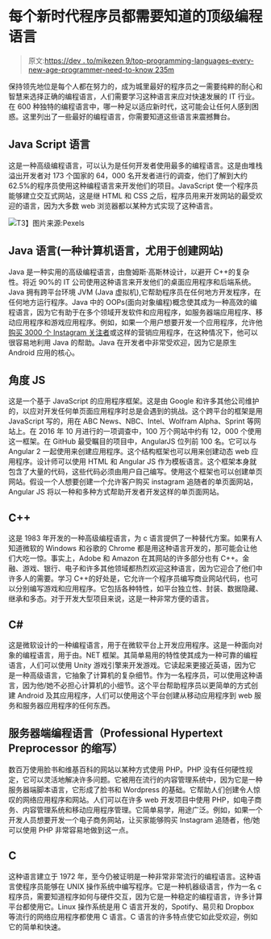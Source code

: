 # 每个新时代程序员都需要知道的顶级编程语言

> 原文:[https://dev . to/mikezen 9/top-programming-languages-every-new-age-programmer-need-to-know 235m](https://dev.to/mikezen9/top-programming-languages-every-new-age-programmer-needs-to-know-235m)

保持领先地位是每个人都在努力的，成为城里最好的程序员之一需要纯粹的耐心和智慧来选择正确的编程语言，人们需要学习这种语言来应对快速发展的 IT 行业。在 600 种独特的编程语言中，哪一种足以适应新时代，这可能会让任何人感到困惑。这里列出了一些最好的编程语言，你需要知道这些语言来震撼舞台。

## Java Script 语言

这是一种高级编程语言，可以认为是任何开发者使用最多的编程语言。这是由堆栈溢出开发者对 173 个国家的 64，000 名开发者进行的调查，他们了解到大约 62.5%的程序员使用这种编程语言来开发他们的项目。JavaScript 使一个程序员能够建立交互式网站，这是继 HTML 和 CSS 之后，程序员用来开发网站的最受欢迎的语言，因为大多数 web 浏览器都以某种方式实现了这种语言。

[![](../Images/e8a0e9e894f51bc70b397a7a7e910729.png)](https://res.cloudinary.com/practicaldev/image/fetch/s--RTV2z2qu--/c_limit%2Cf_auto%2Cfl_progressive%2Cq_auto%2Cw_880/https://images.pexels.com/photos/248515/pexels-photo-248515.png%3Fauto%3Dcompress%26cs%3Dtinysrgb%26dpr%3D2%26h%3D450%26w%3D550)T3】图片来源:Pexels

## Java 语言(一种计算机语言，尤用于创建网站)

Java 是一种实用的高级编程语言，由詹姆斯·高斯林设计，以避开 C++的复杂性。将近 90%的 IT 公司使用这种语言来开发他们的桌面应用程序和后端系统。Java 拥有跨平台环境 JVM (Java 虚拟机),它帮助程序员在任何地方开发程序，在任何地方运行程序。Java 中的 OOPs(面向对象编程)概念使其成为一种高效的编程语言，因为它有助于在多个领域开发软件和应用程序，如服务器端应用程序、移动应用程序和游戏应用程序。例如，如果一个用户想要开发一个应用程序，允许他[购买 3000 个 Instagram 关注者](https://www.realigfollowers.com/shop/buy-3000-instagram-followers/)或这样的营销应用程序，在这种情况下，他可以很容易地利用 Java 的帮助。Java 在开发者中非常受欢迎，因为它是原生 Android 应用的核心。

## 角度 JS

这是一个基于 JavaScript 的应用程序框架。这是由 Google 和许多其他公司维护的，以应对开发任何单页面应用程序时总是会遇到的挑战。这个跨平台的框架是用 JavaScript 写的，用在 ABC News、NBC、Intel、Wolfram Alpha、Sprint 等网站上。在 2016 年 10 月进行的一项调查中，100 万个网站中约有 12，000 个使用这一框架。在 GitHub 最受瞩目的项目中，AngularJS 位列前 100 名。它可以与 Angular 2 一起使用来创建应用程序。这个结构框架也可以用来创建动态 web 应用程序。设计师可以使用 HTML 和 Angular JS 作为模板语言。这个框架本身就包含了大量的代码，这些代码必须由用户自己编写。使用这个框架也可以创建单页网站。假设一个人想要创建一个允许客户购买 instagram 追随者的单页面网站，Angular JS 将以一种和多种方式帮助开发者开发这样的单页面网站。

## C++

这是 1983 年开发的一种高级编程语言，为 c 语言提供了一种替代方案。如果有人知道微软的 Windows 和谷歌的 Chrome 都是用这种语言开发的，那可能会让他们大吃一惊。事实上，Adobe 和 Amazon 在其网站的许多部分也有 C++。金融、游戏、银行、电子和许多其他领域都热烈欢迎这种语言，因为它迎合了他们中许多人的需要。学习 C++的好处是，它允许一个程序员编写商业网站代码，也可以分别编写游戏和应用程序。它包括各种特性，如平台独立性、封装、数据隐藏、继承和多态。对于开发大型项目来说，这是一种非常方便的语言。

## C#

这是微软设计的一种编程语言，用于在微软平台上开发应用程序。这是一种面向对象的编程语言，用于由。NET 框架。其简单易用的特性使其成为一种可靠的编程语言，人们可以使用 Unity 游戏引擎来开发游戏。它读起来更接近英语，因为它是一种高级语言，它抽象了计算机的复杂细节。作为一名程序员，可以使用这种语言，因为他/她不必担心计算机的小细节。这个平台帮助程序员以更简单的方式创建 Android 及其应用程序，人们可以使用这个平台创建从移动应用程序到 web 服务和服务器应用程序的任何东西。

## 服务器端编程语言（Professional Hypertext Preprocessor 的缩写）

数百万使用脸书和维基百科的网站以某种方式使用 PHP。PHP 没有任何硬性规定，它可以灵活地解决许多问题。它被用在流行的内容管理系统中，因为它是一种服务器端脚本语言，它形成了脸书和 Wordpress 的基础。它帮助人们创建令人惊叹的网络应用程序和网站。人们可以在许多 web 开发项目中使用 PHP，如电子商务、内容管理系统和移动应用程序管理。它简单易学，用途广泛。例如，如果一个开发人员想要开发一个电子商务网站，让买家能够购买 Instagram 追随者，他/她可以使用 PHP 非常容易地做到这一点。

## C

这种语言建立于 1972 年，至今仍被证明是一种非常非常流行的编程语言。这种语言使程序员能够在 UNIX 操作系统中编写程序。它是一种机器级语言，作为一名 c 程序员，需要知道程序如何与硬件交互，因为它是一种稳定的编程语言，许多计算平台都使用它。Linux 操作系统是用 C 语言开发的，Spotify、易贝和 Dropbox 等流行的网络应用程序都使用 C 语言。C 语言的许多特点使它如此受欢迎，例如它的简单和快速。